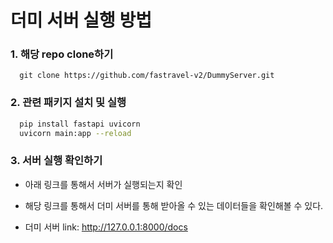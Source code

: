 # 더미 서버 실행 방법

### 1. 해당 repo clone하기

```
  git clone https://github.com/fastravel-v2/DummyServer.git
```

### 2. 관련 패키지 설치 및 실행

```bash
  pip install fastapi uvicorn
  uvicorn main:app --reload
```

### 3. 서버 실행 확인하기

- 아래 링크를 통해서 서버가 실행되는지 확인
- 해당 링크를 통해서 더미 서버를 통해 받아올 수 있는 데이터들을 확인해볼 수 있다.

- 더미 서버 link: http://127.0.0.1:8000/docs
